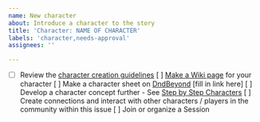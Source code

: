 ```yaml
---
name: New character
about: Introduce a character to the story
title: 'Character: NAME OF CHARACTER'
labels: 'character,needs-approval'
assignees: ''

---
```

- [ ] Review the [character creation guidelines](character%20creation%20guidelines.md)
[ ] [Make a Wiki page](character%20wiki%20page%20outline.md) for your character <fill in link here>
[ ] Make a character sheet on [DndBeyond](www.dndbeyond.com) [fill in link here]
[ ] Develop a character concept further - See [Step by Step Characters](step%20%20by%20characters.md)
[ ] Create connections and interact with other characters / players in the community within this issue
[ ] Join or organize a Session
